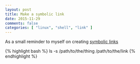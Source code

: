 ```yaml
---
layout: post
title: Make a symbolic link
date: 2015-11-29
comments: false
categories: [ "linux", "shell", "link" ]
---
```


As a small reminder to myself on creating [symbolic links](https://en.wikipedia.org/wiki/Symbolic_link)

{% highlight bash %}
ls -s /path/to/the/thing /path/to/the/link
{% endhighlight %}

 
